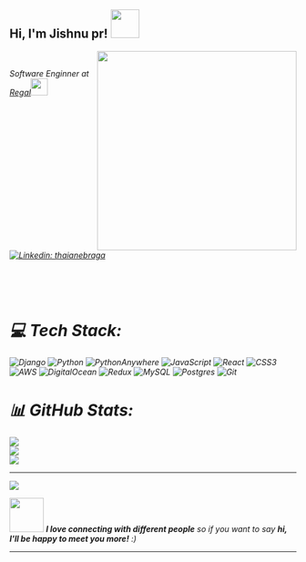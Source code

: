 <h2> Hi, I'm Jishnu pr! <img src="https://media.giphy.com/media/mGcNjsfWAjY5AEZNw6/giphy.gif" width="50"></h2>
<img align='right' src="https://mir-s3-cdn-cf.behance.net/project_modules/hd/06f21a161921919.63cd7887d0a70.gif" width="350"> <br>
<p><em>Software Enginner at <a href="https://www.regaljewellers.net/">Regal</a><img src="https://media.giphy.com/media/fYSnHlufseco8Fh93Z/giphy.gif" width="30"
</em></p>


[![Linkedin: thaianebraga](https://img.shields.io/badge/-Jishnu-blue?style=flat-square&logo=Linkedin&logoColor=white&link=https://www.linkedin.com/in/jishnupr//)](https://www.linkedi)



<br><br><br>

# 💻 Tech Stack:
![Django](https://img.shields.io/badge/django-%23092E20.svg?style=for-the-badge&logo=django&logoColor=white) ![Python](https://img.shields.io/badge/python-3670A0?style=for-the-badge&logo=python&logoColor=ffdd54) ![PythonAnywhere](https://img.shields.io/badge/pythonanywhere-%232F9FD7.svg?style=for-the-badge&logo=pythonanywhere&logoColor=151515) ![JavaScript](https://img.shields.io/badge/javascript-%23323330.svg?style=for-the-badge&logo=javascript&logoColor=%23F7DF1E) ![React](https://img.shields.io/badge/react-%2320232a.svg?style=for-the-badge&logo=react&logoColor=%2361DAFB) ![CSS3](https://img.shields.io/badge/css3-%231572B6.svg?style=for-the-badge&logo=css3&logoColor=white) ![AWS](https://img.shields.io/badge/AWS-%23FF9900.svg?style=for-the-badge&logo=amazon-aws&logoColor=white) ![DigitalOcean](https://img.shields.io/badge/DigitalOcean-%230167ff.svg?style=for-the-badge&logo=digitalOcean&logoColor=white) ![Redux](https://img.shields.io/badge/redux-%23593d88.svg?style=for-the-badge&logo=redux&logoColor=white) ![MySQL](https://img.shields.io/badge/mysql-4479A1.svg?style=for-the-badge&logo=mysql&logoColor=white) ![Postgres](https://img.shields.io/badge/postgres-%23316192.svg?style=for-the-badge&logo=postgresql&logoColor=white) ![Git](https://img.shields.io/badge/git-%23F05033.svg?style=for-the-badge&logo=git&logoColor=white)
# 📊 GitHub Stats:
![](https://github-readme-stats.vercel.app/api?username=ijishnupr&theme=dark&hide_border=false&include_all_commits=true&count_private=false)<br/>
![](https://github-readme-streak-stats.herokuapp.com/?user=ijishnupr&theme=vision-friendly-dark&hide_border=false)<br/>
![](https://github-readme-stats.vercel.app/api/top-langs/?username=ijishnupr&theme=vision-friendly-dark&hide_border=false&include_all_commits=true&count_private=false&layout=compact)


---
[![](https://visitcount.itsvg.in/api?id=ijishnupr&icon=0&color=0)](https://visitcount.itsvg.in)

<img src="https://media.giphy.com/media/LnQjpWaON8nhr21vNW/giphy.gif" width="60"> <em><b>I love connecting with different people</b> so if you want to say <b>hi, I'll be happy to meet you more!</b> :)</em>

---
